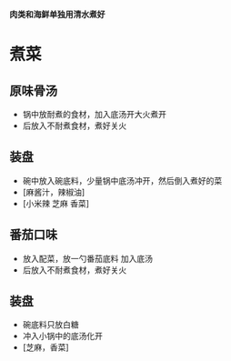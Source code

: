 **肉类和海鲜单独用清水煮好**

# 煮菜
## 原味骨汤
* 锅中放耐煮的食材，加入底汤开大火煮开
* 后放入不耐煮食材，煮好关火
## 装盘
* 碗中放入碗底料，少量锅中底汤冲开，然后倒入煮好的菜
* [麻酱汁，辣椒油]
* [小米辣 芝麻 香菜] 

## 番茄口味
* 放入配菜，放一勺番茄底料 加入底汤
* 后放入不耐煮食材，煮好关火
## 装盘
* 碗底料只放白糖
* 冲入小锅中的底汤化开
* [芝麻，香菜]

